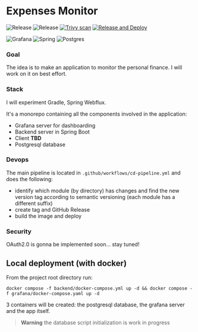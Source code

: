 # Expenses Monitor
![Release](https://img.shields.io/github/v/release/and-mora/expenses-monitor?label=grafana-release&sort=semver&filter=*-grafana)
![Release](https://img.shields.io/github/v/release/and-mora/expenses-monitor?label=backend-release&sort=semver&filter=*-backend&color=blue)
[![Trivy scan](https://github.com/and-mora/expenses-monitor/actions/workflows/trivy.yml/badge.svg?branch=master)](https://github.com/and-mora/expenses-monitor/actions/workflows/trivy.yml)
[![Release and Deploy](https://github.com/and-mora/expenses-monitor/actions/workflows/cd-pipeline.yml/badge.svg)](https://github.com/and-mora/expenses-monitor/actions/workflows/cd-pipeline.yml)

![Grafana](https://img.shields.io/badge/grafana-%23F46800.svg?style=for-the-badge&logo=grafana&logoColor=white)
![Spring](https://img.shields.io/badge/spring-%236DB33F.svg?style=for-the-badge&logo=spring&logoColor=white)
![Postgres](https://img.shields.io/badge/postgres-%23316192.svg?style=for-the-badge&logo=postgresql&logoColor=white)

### Goal
The idea is to make an application to monitor the personal finance.
I will work on it on best effort.

### Stack
I will experiment Gradle, Spring Webflux.

It's a monorepo containing all the components involved in the application:
- Grafana server for dashboarding
- Backend server in Spring Boot
- Client **TBD**
- Postgresql database

### Devops
The main pipeline is located in `.github/workflows/cd-pipeline.yml` and does the following:
- identify which module (by directory) has changes and find the new version tag according to semantic versioning (each module has a different suffix)
- create tag and GitHub Release
- build the image and deploy

### Security
OAuth2.0 is gonna be implemented soon... stay tuned!

## Local deployment (with docker)
From the project root directory run:
```
docker compose -f backend/docker-compose.yml up -d && docker compose -f grafana/docker-compose.yaml up -d
```
3 containers will be created: the postgresql database, the grafana server and the app itself.

> **Warning**
the database script initialization is work in progress
